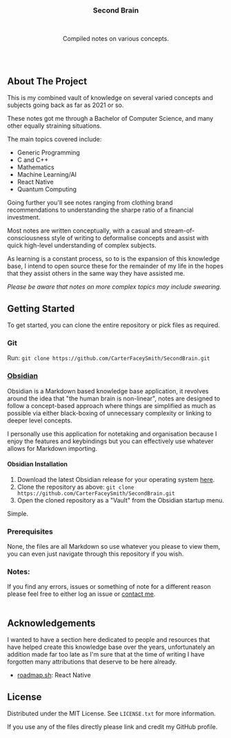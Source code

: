 <h3 align="center">Second Brain</h3>
<br>
<p align="center">Compiled notes on various concepts.</p>
<br></br>


## About The Project

This is my combined vault of knowledge on several varied concepts and subjects going back as far as 2021 or so.

These notes got me through a Bachelor of Computer Science, and many other equally straining situations.

The main topics covered include:
- Generic Programming
- C and C++
- Mathematics
- Machine Learning/AI
- React Native
- Quantum Computing

Going further you'll see notes ranging from clothing brand recommendations to understanding the sharpe ratio of a financial investment.

Most notes are written conceptually, with a casual and stream-of-consciousness style of writing to deformalise concepts and assist with quick high-level understanding of complex subjects.

As learning is a constant process, so to is the expansion of this knowledge base, I intend to open source these for the remainder of my life in the hopes that they assist others in the same way they have assisted me.

*Please be aware that notes on more complex topics may include swearing.*

## Getting Started

To get started, you can clone the entire repository or pick files as required.

### Git

Run:  `git clone https://github.com/CarterFaceySmith/SecondBrain.git`

### [Obsidian](https://obsidian.md/)

Obsidian is a Markdown based knowledge base application, it revolves around the idea that "the human brain is non-linear", notes are designed to follow a concept-based approach where things are simplified as much as possible via either black-boxing of unnecessary complexity or linking to deeper level concepts.

I personally use this application for notetaking and organisation because I enjoy the features and keybindings but you can effectively use whatever allows for Markdown importing.

#### Obsidian Installation

1. Download the latest Obsidian release for your operating system [here](https://obsidian.md/).
2. Clone the repository as above: `git clone https://github.com/CarterFaceySmith/SecondBrain.git`
3. Open the cloned repository as a "Vault" from the Obsidian startup menu.

Simple.

### Prerequisites

None, the files are all Markdown so use whatever you please to view them, you can even just navigate through this repository if you wish.

### Notes:

If you find any errors, issues or something of note for a different reason please feel free to either log an issue or [contact me](mailto:carterfaceysmith@gmail.com).
<br></br>

## Acknowledgements

I wanted to have a section here dedicated to people and resources that have helped create this knowledge base over the years, unfortunately an addition made far too late as I'm sure that at the time of writing I have forgotten many attributions that deserve to be here already.

- [roadmap.sh](roadmap.sh): React Native

## License

Distributed under the MIT License. See `LICENSE.txt` for more information.

If you use any of the files directly please link and credit my GitHub profile.
